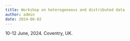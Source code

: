 ```yaml
---
title: Workshop on heterogeneous and distributed data
author: admin
date: 2024-06-02
---
```


10-12 June, 2024. Coventry, UK.